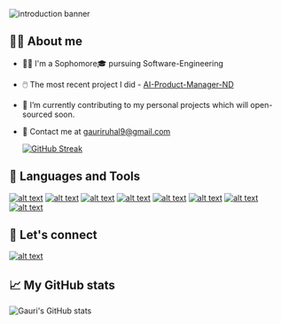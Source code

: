 ![introduction banner](https://media0.giphy.com/media/L1R1tvI9svkIWwpVYr/giphy.gif?cid=790b761170b53ad59fa2cf06d4ab4793f78ad9398dfd9105&rid=giphy.gif&ct=g)




                                         

## :woman_technologist: About me 

- :woman_student: I'm a Sophomore🎓 pursuing Software-Engineering 
- :computer_mouse: The most recent project I did - [AI-Product-Manager-ND](https://github.com/gauriruhal/AI-Product-Manager-ND)
- 🌱 I’m currently contributing to my personal projects which will open-sourced soon. 
- :e-mail: Contact me at gauriruhal9@gmail.com



  [![GitHub Streak](https://github-readme-streak-stats.herokuapp.com/?user=gauriruhal&theme=dark)](https://git.io/streak-stats)

##  :rocket: Languages and Tools

<a href="https://www.python.org/"> ![alt text](https://img.shields.io/badge/Python-FFD43B?style=for-the-badge&logo=python&logoColor=darkgreen)</a> <a href="https://www.w3schools.com/cpp/"> ![alt text](https://img.shields.io/badge/C%2B%2B-00599C?style=for-the-badge&logo=c%2B%2B&logoColor=white)</a> <a href="https://www.java.com/en/"> ![alt text](https://img.shields.io/badge/Java-ED8B00?style=for-the-badge&logo=java&logoColor=white)</a> <a href="https://www.linux.org/"> ![alt text](https://img.shields.io/badge/Linux-FCC624?style=for-the-badge&logo=linux&logoColor=black)</a> <a href="https://git-scm.com/"> ![alt text](https://img.shields.io/badge/Git-F05032?style=for-the-badge&logo=git&logoColor=white)</a> <a href="https://nodejs.org/en/"> ![alt text](https://img.shields.io/badge/Node.js-339933?style=for-the-badge&logo=nodedotjs&logoColor=white)</a> <a href="https://expressjs.com/"> ![alt text](https://img.shields.io/badge/Express.js-000000?style=for-the-badge&logo=express&logoColor=white)</a> <a href="https://reactjs.org/"> ![alt text](https://img.shields.io/badge/React-20232A?style=for-the-badge&logo=react&logoColor=61DAFB)</a>

## :white_flower: Let's connect

<a href="http://linkedin.com/in/gauri-ruhal-953a571b1/"> ![alt text](https://img.shields.io/badge/LinkedIn-0077B5?style=for-the-badge&logo=linkedin&logoColor=white)</a>


## :chart_with_upwards_trend: My GitHub stats

![Gauri's GitHub stats](https://github-readme-stats.vercel.app/api?username=gauriruhal&show_icons=true&theme=dracula)
